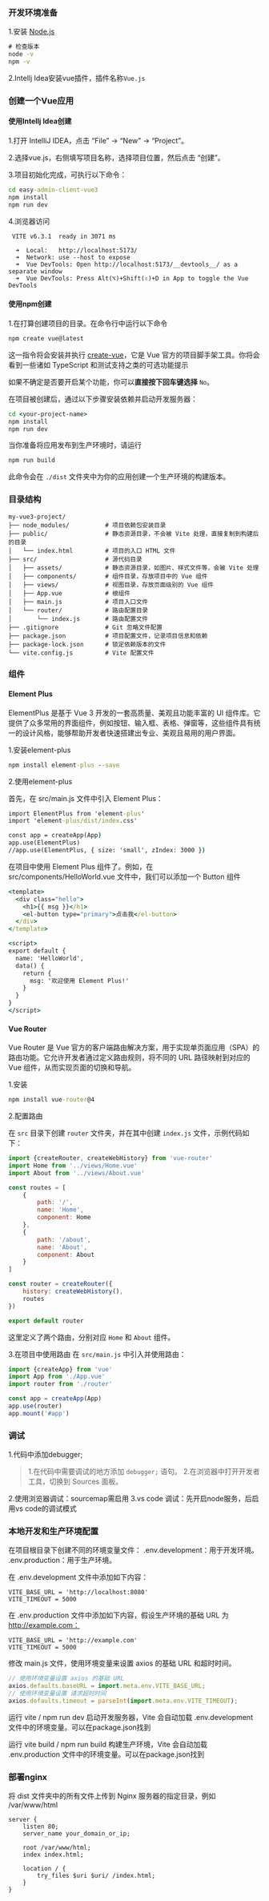 ### 开发环境准备

1.安装 [Node.js](https://nodejs.org/)

```cmd
# 检查版本
node -v
npm -v
```

2.Intellj Idea安装vue插件，插件名称`Vue.js`

### 创建一个Vue应用

#### 使用Intellj Idea创建

1.打开 IntelliJ IDEA，点击 “File” -> “New” -> “Project”。

2.选择vue.js，右侧填写项目名称，选择项目位置，然后点击 “创建”。

3.项目初始化完成，可执行以下命令：

 ```cmd
cd easy-admin-client-vue3
npm install
npm run dev
 ```

4.浏览器访问

```
 VITE v6.3.1  ready in 3071 ms

  ➜  Local:   http://localhost:5173/
  ➜  Network: use --host to expose
  ➜  Vue DevTools: Open http://localhost:5173/__devtools__/ as a separate window
  ➜  Vue DevTools: Press Alt(⌥)+Shift(⇧)+D in App to toggle the Vue DevTools

```

#### 使用npm创建

1.在打算创建项目的目录。在命令行中运行以下命令

```cmd
npm create vue@latest
```

这一指令将会安装并执行 [create-vue](https://github.com/vuejs/create-vue)，它是 Vue 官方的项目脚手架工具。你将会看到一些诸如
TypeScript 和测试支持之类的可选功能提示

如果不确定是否要开启某个功能，你可以**直接按下回车键选择** `No`。

在项目被创建后，通过以下步骤安装依赖并启动开发服务器：

```cmd
cd <your-project-name>
npm install
npm run dev
```

当你准备将应用发布到生产环境时，请运行

```cmd
npm run build
```

此命令会在 `./dist` 文件夹中为你的应用创建一个生产环境的构建版本。

### 目录结构

```text
my-vue3-project/
├── node_modules/          # 项目依赖包安装目录
├── public/                # 静态资源目录，不会被 Vite 处理，直接复制到构建后的目录
│   └── index.html         # 项目的入口 HTML 文件
├── src/                   # 源代码目录
│   ├── assets/            # 静态资源目录，如图片、样式文件等，会被 Vite 处理
│   ├── components/        # 组件目录，存放项目中的 Vue 组件
│   ├── views/             # 视图目录，存放页面级别的 Vue 组件
│   ├── App.vue            # 根组件
│   ├── main.js            # 项目入口文件
│   └── router/            # 路由配置目录
│       └── index.js       # 路由配置文件
├── .gitignore             # Git 忽略文件配置
├── package.json           # 项目配置文件，记录项目信息和依赖
├── package-lock.json      # 锁定依赖版本的文件
└── vite.config.js         # Vite 配置文件
```

### 组件

#### Element  Plus

ElementPlus 是基于 Vue 3 开发的一套高质量、美观且功能丰富的 UI
组件库。它提供了众多常用的界面组件，例如按钮、输入框、表格、弹窗等，这些组件具有统一的设计风格，能够帮助开发者快速搭建出专业、美观且易用的用户界面。

1.安装element-plus

```cmd
npm install element-plus --save
```

2.使用element-plus

首先，在 src/main.js 文件中引入 Element Plus：

```cmd
import ElementPlus from 'element-plus'
import 'element-plus/dist/index.css'

const app = createApp(App)
app.use(ElementPlus)
//app.use(ElementPlus, { size: 'small', zIndex: 3000 })
```

在项目中使用 Element Plus 组件了。例如，在 src/components/HelloWorld.vue 文件中，我们可以添加一个 Button 组件

```cmd
<template>
  <div class="hello">
    <h1>{{ msg }}</h1>
    <el-button type="primary">点击我</el-button>
  </div>
</template>

<script>
export default {
  name: 'HelloWorld',
  data() {
    return {
      msg: '欢迎使用 Element Plus!'
    }
  }
}
</script>
```

#### Vue Router

Vue Router 是 Vue 官方的客户端路由解决方案，用于实现单页面应用（SPA）的路由功能。它允许开发者通过定义路由规则，将不同的 URL
路径映射到对应的 Vue 组件，从而实现页面的切换和导航。

1.安装

```cmd
npm install vue-router@4
```

2.配置路由

在 `src` 目录下创建 `router` 文件夹，并在其中创建 `index.js` 文件，示例代码如下：

```javascript
import {createRouter, createWebHistory} from 'vue-router'
import Home from '../views/Home.vue'
import About from '../views/About.vue'

const routes = [
    {
        path: '/',
        name: 'Home',
        component: Home
    },
    {
        path: '/about',
        name: 'About',
        component: About
    }
]

const router = createRouter({
    history: createWebHistory(),
    routes
})

export default router
```

这里定义了两个路由，分别对应 `Home` 和 `About` 组件。

3.在项目中使用路由
在 `src/main.js` 中引入并使用路由：

```javascript
import {createApp} from 'vue'
import App from './App.vue'
import router from './router'

const app = createApp(App)
app.use(router)
app.mount('#app')
```

### 调试

1.代码中添加debugger;
> 1.在代码中需要调试的地方添加 `debugger;` 语句。
> 2.在浏览器中打开开发者工具，切换到 Sources 面板。
>
2.使用浏览器调试：sourcemap需启用
3.vs code 调试：先开启node服务，后启用vs code的调试模式

### 本地开发和生产环境配置

在项目根目录下创建不同的环境变量文件：
.env.development：用于开发环境。
.env.production：用于生产环境。

在 .env.development 文件中添加如下内容：

```plaintext
VITE_BASE_URL = 'http://localhost:8080'
VITE_TIMEOUT = 5000
```

在 .env.production 文件中添加如下内容，假设生产环境的基础 URL 为 http://example.com：

```plaintext
VITE_BASE_URL = 'http://example.com'
VITE_TIMEOUT = 5000
```

修改 main.js 文件，使用环境变量来设置 axios 的基础 URL 和超时时间。

```javascript
// 使用环境变量设置 axios 的基础 URL
axios.defaults.baseURL = import.meta.env.VITE_BASE_URL;
// 使用环境变量设置 请求超时时间
axios.defaults.timeout = parseInt(import.meta.env.VITE_TIMEOUT);
```

运行 vite / npm run dev 启动开发服务器，Vite 会自动加载 .env.development 文件中的环境变量。可以在package.json找到

运行 vite build / npm run build 构建生产环境，Vite 会自动加载 .env.production 文件中的环境变量。可以在package.json找到

### 部署nginx

将 dist 文件夹中的所有文件上传到 Nginx 服务器的指定目录，例如 /var/www/html

```nginx
server {
    listen 80;
    server_name your_domain_or_ip;

    root /var/www/html;
    index index.html;

    location / {
        try_files $uri $uri/ /index.html;
    }
}
```